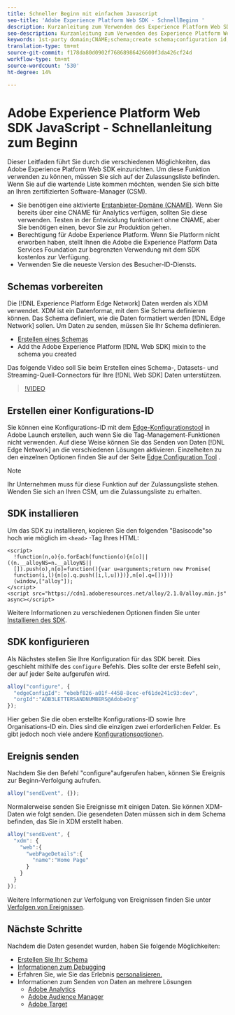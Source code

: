 ```yaml
---
title: Schneller Beginn mit einfachem Javascript
seo-title: 'Adobe Experience Platform Web SDK - SchnellBeginn '
description: Kurzanleitung zum Verwenden des Experience Platform Web SDK zum Erfassen von Daten
seo-description: Kurzanleitung zum Verwenden des Experience Platform Web SDK zum Erfassen von Daten
keywords: 1st-party domain;CNAME;schema;create schema;configuration id;configuration tool;data element;create data element;XDM Object;sendEvent;send Event;install sdk;install web sdk;configure;configure web sdk;
translation-type: tm+mt
source-git-commit: f178da80d0902f76868986426600f3da426cf24d
workflow-type: tm+mt
source-wordcount: '530'
ht-degree: 14%

---
```



# Adobe Experience Platform Web SDK JavaScript - Schnellanleitung zum Beginn

Dieser Leitfaden führt Sie durch die verschiedenen Möglichkeiten, das Adobe Experience Platform Web SDK einzurichten. Um diese Funktion verwenden zu können, müssen Sie sich auf der Zulassungsliste befinden. Wenn Sie auf die wartende Liste kommen möchten, wenden Sie sich bitte an Ihren zertifizierten Software-Manager (CSM).

- Sie benötigen eine aktivierte [Erstanbieter-Domäne (CNAME)](https://docs.adobe.com/content/help/de-DE/core-services/interface/ec-cookies/cookies-first-party.html). Wenn Sie bereits über eine CNAME für Analytics verfügen, sollten Sie diese verwenden. Testen in der Entwicklung funktioniert ohne CNAME, aber Sie benötigen einen, bevor Sie zur Produktion gehen.
- Berechtigung für Adobe Experience Platform.  Wenn Sie Platform nicht erworben haben, stellt Ihnen die Adobe die Experience Platform Data Services Foundation zur begrenzten Verwendung mit dem SDK kostenlos zur Verfügung.
- Verwenden Sie die neueste Version des Besucher-ID-Diensts.

## Schemas vorbereiten

Die [!DNL Experience Platform Edge Network] Daten werden als XDM verwendet. XDM ist ein Datenformat, mit dem Sie Schema definieren können. Das Schema definiert, wie die Daten formatiert werden [!DNL Edge Network] sollen. Um Daten zu senden, müssen Sie Ihr Schema definieren.

- [Erstellen eines Schemas](../../xdm/tutorials/create-schema-ui.md)
- Add the Adobe Experience Platform [!DNL Web SDK] mixin to the schema you created

Das folgende Video soll Sie beim Erstellen eines Schema-, Datasets- und Streaming-Quell-Connectors für Ihre [!DNL Web SDK] Daten unterstützen.

>[!VIDEO](https://video.tv.adobe.com/v/35395?quality=12&learn=on)

## Erstellen einer Konfigurations-ID

Sie können eine Konfigurations-ID mit dem [Edge-Konfigurationstool](../fundamentals/edge-configuration.md) in Adobe Launch erstellen, auch wenn Sie die Tag-Management-Funktionen nicht verwenden. Auf diese Weise können Sie das Senden von Daten [!DNL Edge Network] an die verschiedenen Lösungen aktivieren. Einzelheiten zu den einzelnen Optionen finden Sie auf der Seite [Edge Configuration Tool](../fundamentals/edge-configuration.md) .

>[!NOTE]
>
>Ihr Unternehmen muss für diese Funktion auf der Zulassungsliste stehen. Wenden Sie sich an Ihren CSM, um die Zulassungsliste zu erhalten.

## SDK installieren

Um das SDK zu installieren, kopieren Sie den folgenden &quot;Basiscode&quot;so hoch wie möglich im `<head>` -Tag Ihres HTML:

```markup
<script>
  !function(n,o){o.forEach(function(o){n[o]||((n.__alloyNS=n.__alloyNS||
  []).push(o),n[o]=function(){var u=arguments;return new Promise(
  function(i,l){n[o].q.push([i,l,u])})},n[o].q=[])})}
  (window,["alloy"]);
</script>
<script src="https://cdn1.adoberesources.net/alloy/2.1.0/alloy.min.js" async></script>
```

Weitere Informationen zu verschiedenen Optionen finden Sie unter [Installieren des SDK](../fundamentals/installing-the-sdk.md).

## SDK konfigurieren

Als Nächstes stellen Sie Ihre Konfiguration für das SDK bereit. Dies geschieht mithilfe des `configure` Befehls. Dies sollte der erste Befehl sein, der auf jeder Seite aufgerufen wird.

```javascript
alloy("configure", {
  "edgeConfigId": "ebebf826-a01f-4458-8cec-ef61de241c93:dev",
  "orgId":"ADB3LETTERSANDNUMBERS@AdobeOrg"
});
```

Hier geben Sie die oben erstellte Konfigurations-ID sowie Ihre Organisations-ID ein. Dies sind die einzigen zwei erforderlichen Felder. Es gibt jedoch noch viele andere [Konfigurationsoptionen](../fundamentals/configuring-the-sdk.md).

## Ereignis senden

Nachdem Sie den Befehl &quot;configure&quot;aufgerufen haben, können Sie Ereignis zur Beginn-Verfolgung aufrufen.

```javascript
alloy("sendEvent", {});
```

Normalerweise senden Sie Ereignisse mit einigen Daten. Sie können XDM-Daten wie folgt senden. Die gesendeten Daten müssen sich in dem Schema befinden, das Sie in XDM erstellt haben.

```javascript
alloy("sendEvent", {
  "xdm": {
    "web":{
      "webPageDetails":{
        "name":"Home Page"
      }
    }
  }
});
```

Weitere Informationen zur Verfolgung von Ereignissen finden Sie unter [Verfolgen von Ereignissen](../fundamentals/tracking-events.md).

## Nächste Schritte

Nachdem die Daten gesendet wurden, haben Sie folgende Möglichkeiten:

- [Erstellen Sie Ihr Schema](https://docs.adobe.com/content/help/de-DE/experience-platform/xdm/schema/composition.html)
- [Informationen zum Debugging](../fundamentals/debugging.md)
- Erfahren Sie, wie Sie das Erlebnis [personalisieren.](../fundamentals/rendering-personalization-content.md)
- Informationen zum Senden von Daten an mehrere Lösungen
   - [Adobe Analytics](../solution-specific/analytics/analytics-overview.md)
   - [Adobe Audience Manager](../solution-specific/audience-manager/audience-manager-overview.md)
   - [Adobe Target](../solution-specific/target/target-overview.md)
